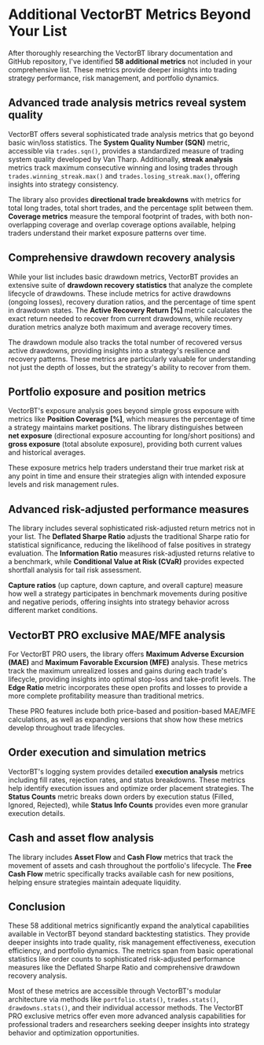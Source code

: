 # Additional VectorBT Metrics Beyond Your List

After thoroughly researching the VectorBT library documentation and GitHub repository, I've identified **58 additional metrics** not included in your comprehensive list. These metrics provide deeper insights into trading strategy performance, risk management, and portfolio dynamics.

## Advanced trade analysis metrics reveal system quality

VectorBT offers several sophisticated trade analysis metrics that go beyond basic win/loss statistics. The **System Quality Number (SQN)** metric, accessible via `trades.sqn()`, provides a standardized measure of trading system quality developed by Van Tharp. Additionally, **streak analysis** metrics track maximum consecutive winning and losing trades through `trades.winning_streak.max()` and `trades.losing_streak.max()`, offering insights into strategy consistency.

The library also provides **directional trade breakdowns** with metrics for total long trades, total short trades, and the percentage split between them. **Coverage metrics** measure the temporal footprint of trades, with both non-overlapping coverage and overlap coverage options available, helping traders understand their market exposure patterns over time.

## Comprehensive drawdown recovery analysis

While your list includes basic drawdown metrics, VectorBT provides an extensive suite of **drawdown recovery statistics** that analyze the complete lifecycle of drawdowns. These include metrics for active drawdowns (ongoing losses), recovery duration ratios, and the percentage of time spent in drawdown states. The **Active Recovery Return [%]** metric calculates the exact return needed to recover from current drawdowns, while recovery duration metrics analyze both maximum and average recovery times.

The drawdown module also tracks the total number of recovered versus active drawdowns, providing insights into a strategy's resilience and recovery patterns. These metrics are particularly valuable for understanding not just the depth of losses, but the strategy's ability to recover from them.

## Portfolio exposure and position metrics

VectorBT's exposure analysis goes beyond simple gross exposure with metrics like **Position Coverage [%]**, which measures the percentage of time a strategy maintains market positions. The library distinguishes between **net exposure** (directional exposure accounting for long/short positions) and **gross exposure** (total absolute exposure), providing both current values and historical averages.

These exposure metrics help traders understand their true market risk at any point in time and ensure their strategies align with intended exposure levels and risk management rules.

## Advanced risk-adjusted performance measures

The library includes several sophisticated risk-adjusted return metrics not in your list. The **Deflated Sharpe Ratio** adjusts the traditional Sharpe ratio for statistical significance, reducing the likelihood of false positives in strategy evaluation. The **Information Ratio** measures risk-adjusted returns relative to a benchmark, while **Conditional Value at Risk (CVaR)** provides expected shortfall analysis for tail risk assessment.

**Capture ratios** (up capture, down capture, and overall capture) measure how well a strategy participates in benchmark movements during positive and negative periods, offering insights into strategy behavior across different market conditions.

## VectorBT PRO exclusive MAE/MFE analysis

For VectorBT PRO users, the library offers **Maximum Adverse Excursion (MAE)** and **Maximum Favorable Excursion (MFE)** analysis. These metrics track the maximum unrealized losses and gains during each trade's lifecycle, providing insights into optimal stop-loss and take-profit levels. The **Edge Ratio** metric incorporates these open profits and losses to provide a more complete profitability measure than traditional metrics.

These PRO features include both price-based and position-based MAE/MFE calculations, as well as expanding versions that show how these metrics develop throughout trade lifecycles.

## Order execution and simulation metrics

VectorBT's logging system provides detailed **execution analysis** metrics including fill rates, rejection rates, and status breakdowns. These metrics help identify execution issues and optimize order placement strategies. The **Status Counts** metric breaks down orders by execution status (Filled, Ignored, Rejected), while **Status Info Counts** provides even more granular execution details.

## Cash and asset flow analysis

The library includes **Asset Flow** and **Cash Flow** metrics that track the movement of assets and cash throughout the portfolio's lifecycle. The **Free Cash Flow** metric specifically tracks available cash for new positions, helping ensure strategies maintain adequate liquidity.

## Conclusion

These 58 additional metrics significantly expand the analytical capabilities available in VectorBT beyond standard backtesting statistics. They provide deeper insights into trade quality, risk management effectiveness, execution efficiency, and portfolio dynamics. The metrics span from basic operational statistics like order counts to sophisticated risk-adjusted performance measures like the Deflated Sharpe Ratio and comprehensive drawdown recovery analysis.

Most of these metrics are accessible through VectorBT's modular architecture via methods like `portfolio.stats()`, `trades.stats()`, `drawdowns.stats()`, and their individual accessor methods. The VectorBT PRO exclusive metrics offer even more advanced analysis capabilities for professional traders and researchers seeking deeper insights into strategy behavior and optimization opportunities.